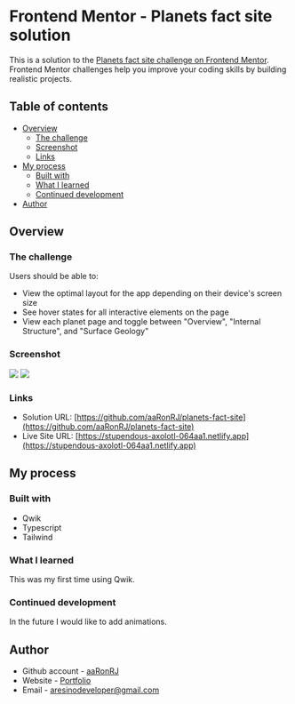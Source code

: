 # Frontend Mentor - Planets fact site solution

This is a solution to the [Planets fact site challenge on Frontend Mentor](https://www.frontendmentor.io/challenges/planets-fact-site-gazqN8w_f). Frontend Mentor challenges help you improve your coding skills by building realistic projects.

## Table of contents

  - [Overview](#overview)
    - [The challenge](#the-challenge)
    - [Screenshot](#screenshot)
    - [Links](#links)
  - [My process](#my-process)
    - [Built with](#built-with)
    - [What I learned](#what-i-learned)
    - [Continued development](#continued-development)
  - [Author](#author)

## Overview

### The challenge

Users should be able to:

- View the optimal layout for the app depending on their device's screen size
- See hover states for all interactive elements on the page
- View each planet page and toggle between "Overview", "Internal Structure", and "Surface Geology"

### Screenshot
![](https://i.imgur.com/zrYfdXd.png)
![](https://i.imgur.com/c5CqIc1.png)

### Links

- Solution URL: [https://github.com/aaRonRJ/planets-fact-site](https://github.com/aaRonRJ/planets-fact-site)
- Live Site URL: [https://stupendous-axolotl-064aa1.netlify.app](https://stupendous-axolotl-064aa1.netlify.app)

## My process

### Built with

- Qwik
- Typescript
- Tailwind

### What I learned

This was my first time using Qwik.

### Continued development

In the future I would like to add animations.

## Author

- Github account - [aaRonRJ](https://github.com/aaRonRJ)
- Website - [Portfolio](https://www.aresino.dev/)
- Email - [aresinodeveloper@gmail.com](aresinodeveloper@gmail.com)
